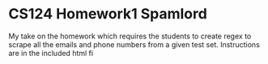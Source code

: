 # CS124 Homework1 Spamlord
My take on the homework which requires the students to create regex to scrape all the emails and phone numbers from a given test set. Instructions are in the included html fi
